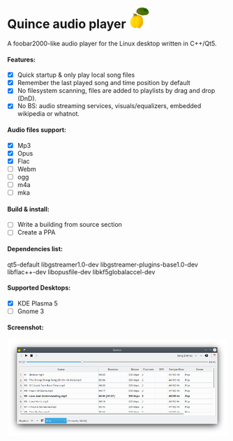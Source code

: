 # Quince audio player ![](resources/Quince48.png)
A foobar2000-like audio player for the Linux desktop written in C++/Qt5.

#### Features:
 - [x] Quick startup & only play local song files
 - [x] Remember the last played song and time position by default
 - [x] No filesystem scanning, files are added to playlists by drag and drop (DnD).
 - [x] No BS: audio streaming services, visuals/equalizers, embedded wikipedia or whatnot.
 
#### Audio files support:
 - [x] Mp3
 - [x] Opus
 - [x] Flac
 - [ ] Webm
 - [ ] ogg
 - [ ] m4a
 - [ ] mka
 
#### Build & install:
 - [ ] Write a building from source section
 - [ ] Create a PPA
 
#### Dependencies list:
qt5-default libgstreamer1.0-dev libgstreamer-plugins-base1.0-dev libflac++-dev
libopusfile-dev libkf5globalaccel-dev
 
#### Supported Desktops:
 - [x] KDE Plasma 5
 - [ ] Gnome 3
 
#### Screenshot:
![](resources/quince-screenshot.png)
